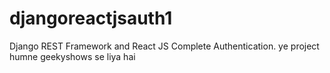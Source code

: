 # djangoreactjsauth1
Django REST Framework and React JS Complete Authentication. ye project humne geekyshows se liya hai

